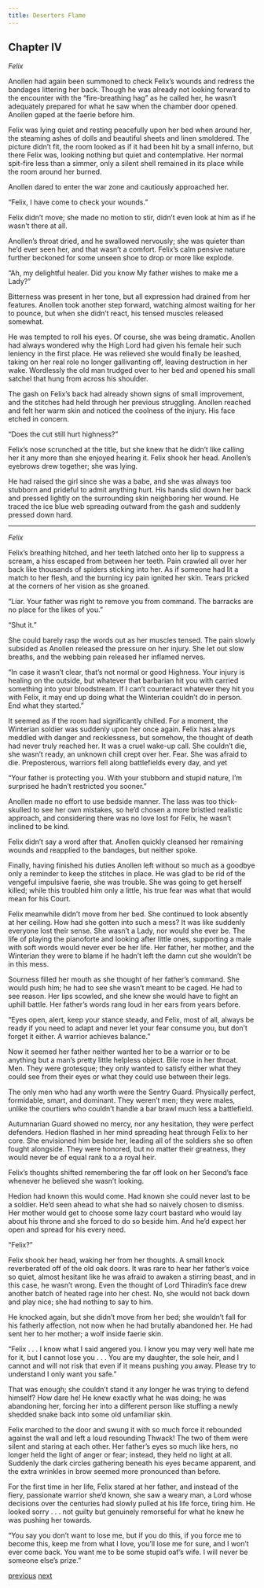 ```yaml
---
title: Deserters Flame
---
```

## Chapter IV

*Felix* 

Anollen had again been summoned to check Felix’s wounds and redress
the bandages littering her back. Though he was already not looking forward to
the encounter with the “fire-breathing hag” as he called her, he wasn’t adequately prepared for what he saw when the chamber door opened. Anollen gaped at the faerie before him. 

Felix was lying quiet and resting peacefully upon her bed when around her, the steaming ashes of dolls and beautiful sheets and linen smoldered. The picture didn’t fit, the room looked as if it had been hit by a small
inferno, but there Felix was, looking nothing but quiet and contemplative. Her
normal spit-fire less than a simmer, only a silent shell remained in its place while the room around her burned.

Anollen dared to enter the war zone and cautiously approached her.

“Felix, I have come to check your wounds.” 

Felix didn’t move; she made no motion to stir, didn’t even look at him as if he wasn’t there at all.

Anollen’s throat dried, and he swallowed nervously; she was quieter than
he’d ever seen her, and that wasn’t a comfort. Felix’s calm pensive nature further beckoned for some unseen shoe to drop or more like explode.

“Ah, my delightful healer. Did you know My father wishes to make me a
Lady?”

Bitterness was present in her tone, but all expression had drained from
her features. Anollen took another step forward, watching almost waiting for her
to pounce, but when she didn’t react, his tensed muscles released somewhat. 

He was tempted to roll his eyes. Of course, she was being dramatic. Anollen had
always wondered why the High Lord had given his female heir such leniency in
the first place. He was relieved she would finally be leashed, taking on her real role no longer gallivanting off, leaving destruction in her wake. Wordlessly the old man trudged over to her bed and opened his small satchel that hung from across his shoulder.

The gash on Felix’s back had already shown signs of small improvement,
and the stitches had held through her previous struggling. Anollen reached and
felt her warm skin and noticed the coolness of the injury. His face etched in
concern.

“Does the cut still hurt highness?”

Felix’s nose scrunched at the title, but she knew that he didn’t like calling
her it any more than she enjoyed hearing it. Felix shook her head. Anollen’s
eyebrows drew together; she was lying.

He had raised the girl since she was a babe, and she was always too
stubborn and prideful to admit anything hurt. His hands slid down her back and
pressed lightly on the surrounding skin neighboring her wound. He traced the ice
blue web spreading outward from the gash and suddenly pressed down hard.

***

*Felix* 

Felix’s breathing hitched, and her teeth latched onto her lip to suppress a
scream, a hiss escaped from between her teeth. Pain crawled all over her back
like thousands of spiders sticking into her. As if someone had lit a match to her flesh, and the burning icy pain ignited her skin. Tears pricked at the corners of her vision as she groaned.

“Liar. Your father was right to remove you from command. The barracks
are no place for the likes of you.”

“Shut it.”

She could barely rasp the words out as her muscles tensed. The pain
slowly subsided as Anollen released the pressure on her injury. She let out slow
breaths, and the webbing pain released her inflamed nerves. 

“In case it wasn’t clear, that’s not normal or good Highness. Your injury is healing on the outside, but whatever that barbarian hit you with carried something into your bloodstream. If I can’t counteract whatever they hit you with Felix, it may end up doing what the Winterian couldn’t do in person. End what they started.”

It seemed as if the room had significantly chilled. For a moment, the
Winterian soldier was suddenly upon her once again. Felix has always meddled
with danger and recklessness, but somehow, the thought of death had never truly
reached her. It was a cruel wake-up call. She couldn’t die, she wasn’t ready, an
unknown chill crept over her. Fear. She was afraid to die. Preposterous, warriors fell along battlefields every day, and yet

“Your father is protecting you. With your stubborn and stupid nature, I’m
surprised he hadn’t restricted you sooner.”

Anollen made no effort to use bedside manner. The lass was too
thick-skulled to see her own mistakes, so he’d chosen a more bristled realistic approach, and considering there was no love lost for Felix, he wasn’t inclined to be kind. 

Felix didn’t say a word after that. Anollen quickly cleansed her
remaining wounds and reapplied to the bandages, but neither spoke.

Finally, having finished his duties Anollen left without so much as a
goodbye only a reminder to keep the stitches in place. He was glad to be rid of
the vengeful impulsive faerie, she was trouble. She was going to get herself
killed; while this troubled him only a little, his true fear was what that would
mean for his Court. 

Felix meanwhile didn’t move from her bed. She continued to
look absently at her ceiling. How had she gotten into such a mess? It was like
suddenly everyone lost their sense. She wasn’t a Lady, nor would she ever be.
The life of playing the pianoforte and looking after little ones, supporting a male with soft words would never ever be her life. Her father, her mother, and the Winterian they were to blame if he hadn’t left the damn cut she wouldn’t be in this mess.

Sourness filled her mouth as she thought of her father’s command. She
would push him; he had to see she wasn’t meant to be caged. He had to see
reason. Her lips scowled, and she knew she would have to fight an uphill battle.
Her father’s words rang loud in her ears from years before. 

“Eyes open, alert, keep your stance steady, and Felix, most of all, always be ready if you need to adapt and never let your fear consume you, but don’t forget it either. A warrior achieves balance.”

Now it seemed her father neither wanted her to be a warrior or to be
anything but a man’s pretty little helpless object. Bile rose in her throat. Men. They were grotesque; they only wanted to satisfy either what they could see from their eyes or what they could use between their legs.

The only men who had any worth were the Sentry Guard. Physically
perfect, formidable, smart, and dominant. They weren’t men; they were males,
unlike the courtiers who couldn’t handle a bar brawl much less a battlefield.

Autumnarian Guard showed no mercy, nor any hesitation, they were perfect
defenders. Hedion flashed in her mind spreading heat through Felix to her core.
She envisioned him beside her, leading all of the soldiers she so often fought
alongside. They were honored, but no matter their greatness, they would never be
of equal rank to a a royal heir.

Felix’s thoughts shifted remembering the far off look on her Second’s
face whenever he believed she wasn’t looking. 

Hedion had known this would
come. Had known she could never last to be a soldier. He’d seen ahead to what
she had so naively chosen to dismiss. Her mother would get to choose some lazy
court bastard who would lay about his throne and she forced to do so beside him.
And he’d expect her open and spread for his every need.

“Felix?”

Felix shook her head, waking her from her thoughts. A small knock
reverberated off of the old oak doors. It was rare to hear her father’s voice so
quiet, almost hesitant like he was afraid to awaken a stirring beast, and in this case, he wasn’t wrong. Even the thought of Lord Thiradin’s face drew another batch of heated rage into her chest. No, she would not back down and play nice; she had nothing to say to him.

He knocked again, but she didn’t move from her bed; she wouldn’t fall
for his fatherly affection, not now when he had brutally abandoned her. He had sent her to her mother; a wolf inside faerie skin.

“Felix . . . I know what I said angered you. I know you may very well
hate me for it, but I cannot lose you . . . You are my daughter, the sole heir, and I cannot and will not risk that even if it means pushing you away. Please try to understand I only want you safe.”

That was enough; she couldn’t stand it any longer he was trying to defend
himself? How dare he! He knew exactly what he was doing; he was abandoning
her, forcing her into a different person like stuffing a newly shedded snake back into some old unfamiliar skin.

Felix marched to the door and swung it with so much force it rebounded
against the wall and left a loud resounding Thwack!
The two of them were silent and staring at each other. Her father’s eyes
so much like hers, no longer held the light of anger or fear; instead, they held no light at all. Suddenly the dark circles gathering beneath his eyes became apparent, and the extra wrinkles in brow seemed more pronounced than before.

For the first time in her life, Felix stared at her father, and instead of the fiery, passionate warrior she’d known, she saw a weary man, a Lord whose decisions over the centuries had slowly pulled at his life force, tiring him. He looked sorry . . . not guilty but genuinely remorseful for what he knew he was pushing her towards.

“You say you don’t want to lose me, but if you do this, if you force me to
become this, keep me from what I love, you’ll lose me for sure, and I won’t ever
come back. You want me to be some stupid oaf’s wife. I will never be someone
else’s prize.”

[previous](desertflame-07.html)
[next](desertflame-09.html)
